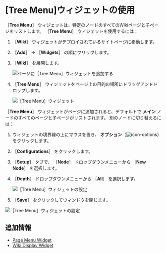 # [Tree Menu]ウィジェットの使用

［**Tree Menu**］ ウィジェットは、特定のノードのすべてのWikiページと子ページをリストします。 ［**Tree Menu**］ ウィジェットを使用するには：

1. ［**Wiki**］ ウィジェットがデプロイされているサイトページに移動します。
1. ［**Add**］ &rarr; ［**Widgets**］ の順にクリックします。
1. ［**Wiki**］ を展開します。

    ![ページに［Tree Menu］ウィジェットを追加する](./using-the-tree-menu-widget/images/01.png)

1. ［**Tree Menu**］ ウィジェットをページ上の目的の場所にドラッグアンドドロップします。

    ![［Tree Menu］ウィジェット](./using-the-tree-menu-widget/images/02.png)

［**Tree Menu**］ ウィジェットがページに追加されると、デフォルトで **メイン** ノードのすべてのページと子ページがリストされます。 別のノードに切り替えるには：

1. ウィジェットの境界線の上にマウスを置き、 **オプション**（![icon-options](../../images/icon-widget-options.png)）をクリックします。
1. ［**Configurations**］ をクリックします。
1. ［**Setup**］ タブで、 ［**Node**］ ドロップダウンメニューから ［**New Node**］ を選択します。
1. ［**Depth**］ ドロップダウンメニューから ［**All**］ を選択します。

    ![［Tree Menu］ウィジェットの設定](./using-the-tree-menu-widget/images/03.png)

1. ［**Save**］ をクリックしてウィンドウを閉じます。

![［Tree Menu］ウィジェットの設定](./using-the-tree-menu-widget/images/04.png)

<a name="additional-information" />

## 追加情報

* [Page Menu Widget](./using-the-page-menu-widget.md)
* [Wiki Display Widget](./using-the-wiki-display-widget.md)

